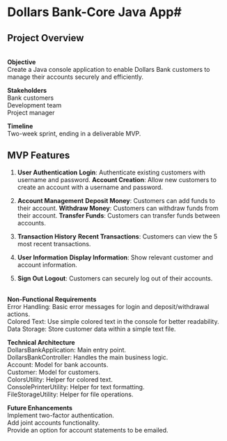 # Dollars Bank-Core Java App#

## Project Overview

**<br>Objective**
<br>Create a Java console application to enable Dollars Bank customers to manage their accounts securely and efficiently.

**Stakeholders**
<br>Bank customers
<br>Development team
<br>Project manager

**Timeline**
<br>Two-week sprint, ending in a deliverable MVP.

## MVP Features
1. **User Authentication**
**Login**: Authenticate existing customers with username and password.
**Account Creation**: Allow new customers to create an account with a username and password.

2. **Account Management**
**Deposit Money**: Customers can add funds to their account.
**Withdraw Money**: Customers can withdraw funds from their account.
**Transfer Funds**: Customers can transfer funds between accounts.

3. **Transaction History**
**Recent Transactions**: Customers can view the 5 most recent transactions.

4. **User Information**
**Display Information**: Show relevant customer and account information.
5. **Sign Out**
**Logout**: Customers can securely log out of their accounts.

**<br>Non-Functional Requirements**
<br>Error Handling: Basic error messages for login and deposit/withdrawal actions.
<br>Colored Text: Use simple colored text in the console for better readability.
<br>Data Storage: Store customer data within a simple text file.

**Technical Architecture**
<br>DollarsBankApplication: Main entry point.
<br>DollarsBankController: Handles the main business logic.
<br>Account: Model for bank accounts.
<br>Customer: Model for customers.
<br>ColorsUtility: Helper for colored text.
<br>ConsolePrinterUtility: Helper for text formatting.
<br>FileStorageUtility: Helper for file operations.


**Future Enhancements**
<br>Implement two-factor authentication.
<br>Add joint accounts functionality.
<br>Provide an option for account statements to be emailed.












